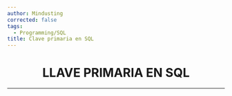 ```yaml
---
author: Mindusting
corrected: false
tags:
  - Programming/SQL
title: Clave primaria en SQL
---
```


<h1 style="text-align:center;">LLAVE PRIMARIA EN SQL</h1>

---
